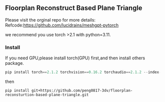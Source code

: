 
## Floorplan Reconstruct Based Plane Triangle

Please visit the orginal repo for more details:
Refcode:https://github.com/lucidrains/meshgpt-pytorch

we recommend you use torch >2.1 with python=3.11.




### Install

If you need GPU,please install torch(GPU) first,and then install others package.

```python
pip install torch==2.1.2 torchvision==0.16.2 torchaudio==2.1.2 --index-url https://download.pytorch.org/whl/cu118
```

then
```
pip install git+https://github.com/peng0817-3dv/floorplan-reconsturtion-based-plane-triangle.git
```